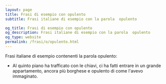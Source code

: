 ```yaml
---
layout: page
title: Frasi di esempio con opulento 
subtitle: Frasi italiane di esempio con la parola  opulento

og_title: Frasi di esempio con opulento 
og_description: Frasi italiane di esempio con la parola  opulento
og_type: website
permalink: /frasi/o/opulento.html
---
```


Frasi italiane di esempio contenenti la parola opulento:


- Al quinto piano ha trafficato con le chiavi, ci ha fatti entrare in un grande appartamento, ancora più borghese e opulento di come l'avevo immaginato.
